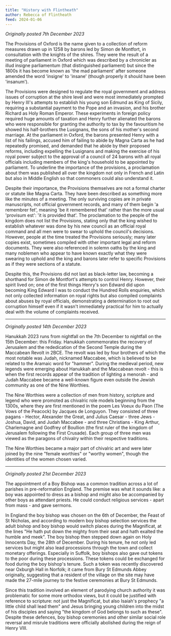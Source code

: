 ```yaml
---
title: "History with Flintheath"
author: Rebecca of Flintheath
feed: 2024-01-06
---
```


_Originally posted 7th December 2023_

The Provisions of Oxford is the name given to a collection of reform measures drawn up in 1258 by barons led by Simon de Montfort, in consultation with the knights of the shires. They were the result of a meeting of parliament in Oxford which was described by a chronicler as illud insigne parliamentum (that distinguished parliament) but since the 1800s it has become known as 'the mad parliament' after someone amended the word 'insigne' to 'insane' (though properly it should have been 'insanum').

The Provisions were designed to regulate the royal government and address issues of corruption at the shire level and were most immediately prompted by Henry III's attempts to establish his young son Edmund as King of Sicily, requiring a substantial payment to the Pope and an invasion, and his brother Richard as Holy Roman Emperor. These experiments in foreign policy required huge amounts of taxation and Henry further alienated the barons who were responsible for granting the authority to tax by the favouritism he showed his half-brothers the Lusignans, the sons of his mother's second marriage. At the parliament in Oxford, the barons presented Henry with a list of his failings, accused him of failing to abide by Magna Carta as he had repeatedly promised, and demanded that he abide by their proposed reforms, including expelling the Lusignans and making the exercise of his royal power subject to the approval of a council of 24 barons with all royal officials including members of the king's household to be appointed by parliament. To underline the importance of the provisions, a proclamation about them was published all over the kingdom not only in French and Latin but also in Middle English so that commoners could also understand it.

Despite their importance, the Provisions themselves are not a formal charter or statute like Magna Carta. They have been described as something more like the minutes of a meeting. The only surviving copies are in private manuscripts, not official government records, and many of them begin 'a remembrer fet', meaning 'be it remembered that' rather than the more usual 'provisum est': 'it is provided that'. The proclamation to the people of the kingdom does not list the Provisions, stating only that the king wished to establish whatever was done by his new council as an official royal command and all men were to swear to uphold the council's decisions. However, people at the time treated the Provisions seriously; many later copies exist, sometimes compiled with other important legal and reform documents. They were also referenced in solemn oaths by the king and many noblemen who appear to have known exactly what they were swearing to uphold and the king and barons later refer to specific Provisions as if they were sections of a statute.

Despite this, the Provisions did not last as black-letter law, becoming a shorthand for Simon de Montfort's attempts to control Henry. However, their spirit lived on; one of the first things Henry's son Edward did upon becoming King Edward I was to conduct the Hundred Rolls enquiries, which not only collected information on royal rights but also compiled complaints about abuses by royal officials, demonstrating a determination to root out corruption himself even if it wasn't immediately practical for him to actually deal with the volume of complaints received.

-----------------------------------

_Originally posted 14th December 2023_

Hanukkah 2023 runs from nightfall on the 7th December to nightfall on the 15th December: this Friday. Hanukkah commemorates the recovery of Jerusalem and the rededication of the Second Temple during the Maccabean Revolt in 2BCE. The revolt was led by four brothers of which the most notable was Judah, nicknamed Maccabee, which is believed to be related to the Aramaic word for "hammer". During the medieval period, new legends were emerging about Hanukkah and the Maccabean revolt - this is when the first records appear of the tradition of lighting a menorah - and Judah Maccabee became a well-known figure even outside the Jewish community as one of the Nine Worthies.

The Nine Worthies were a collection of men from history, scripture and legend who were promoted as chivalric role models beginning from the 1300s, where they are first mentioned in the poem Les Voeux du Paon (The Vows of the Peacock) by Jacques de Longuyon. They consisted of three pagans - Hector, Alexander the Great, and Julius Caesar - three Jews - Joshua, David, and Judah Maccabee - and three Christians - King Arthur, Charlemagne and Godfrey of Boullion (the first ruler of the kingdom of Jerusalem following the First Crusade). Each group of three men was viewed as the paragons of chivalry within their respective traditions.

The Nine Worthies became a major part of chivalric art and were later joined by the nine "female worthies" or "worthy women", though the identities of the women chosen varied.

-----------------------------------

_Originally posted 21st December 2023_

The appointment of a Boy Bishop was a common tradition across a lot of parishes in pre-reformation England. The premise was what it sounds like: a boy was appointed to dress as a bishop and might also be accompanied by other boys as attendant priests. He could conduct religious services - apart from mass - and gave sermons.

In England the boy bishop was chosen on the 6th of December, the Feast of St Nicholas, and according to modern boy bishop selection services the adult bishop and boy bishop would switch places during the Magnificat, at the lines "He hath put down the mighty from their seat and hath exalted the humble and meek". The boy bishop then stepped down again on Holy Innocents Day, the 28th of December. During his tenure, he not only led services but might also lead processions through the town and collect monetary offerings. Especially in Suffolk, boy bishops also gave out tokens to the poor during these processions. These tokens could be exchanged for food during the boy bishop's tenure. Such a token was recently discovered near Oxburgh Hall in Norfolk; it came from Bury St Edmunds Abbey originally, suggesting that a resident of the village on the site may have made the 27-mile journey to the festive ceremonies at Bury St Edmunds.

Since this tradition involved an element of parodying church authority it was problematic for some more orthodox views, but it could be justified with reference to scripture: not just the Magnificat, but also Isaiah's prophecy "a little child shall lead them" and Jesus bringing young children into the midst of his disciples and saying "the kingdom of God belongs to such as these". Despite these defences, boy bishop ceremonies and other similar social role reversal and misrule traditions were officially abolished during the reign of Henry VIII.
